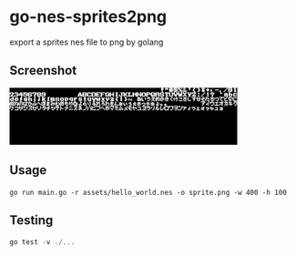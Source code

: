 # go-nes-sprites2png
export a sprites nes file to png by golang

## Screenshot

![screenshot](sprite.png)

## Usage

```golang
go run main.go -r assets/hello_world.nes -o sprite.png -w 400 -h 100
```

## Testing

```rust
go test -v ./...
```